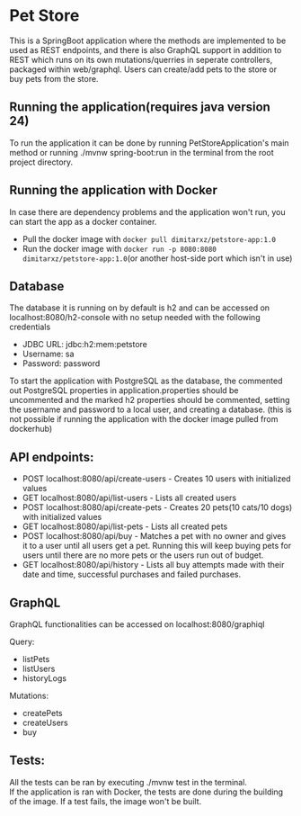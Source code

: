 # Pet Store
This is a SpringBoot application where the methods are implemented to be used as REST endpoints, and there is also GraphQL support in addition to REST which runs on its own mutations/querries in seperate controllers, packaged within web/graphql. Users can create/add pets to the store or buy pets from the store. 

## Running the application(requires java version 24)
To run the application it can be done by running PetStoreApplication's main method or running ./mvnw spring-boot:run in the terminal from the root project directory.

## Running the application with Docker
In case there are dependency problems and the application won't run, you can start the app as a docker container.
- Pull the docker image with ```docker pull dimitarxz/petstore-app:1.0```
- Run the docker image with ```docker run -p 8080:8080 dimitarxz/petstore-app:1.0```(or another host-side port which isn't in use)

## Database
The database it is running on by default is h2 and can be accessed on localhost:8080/h2-console with no setup needed with the following credentials
- JDBC URL: jdbc:h2:mem:petstore
- Username: sa
- Password: password

To start the application with PostgreSQL as the database, the commented out PostgreSQL properties in application.properties should be uncommented and the marked h2 properties should be commented, setting the username and password to a local user, and creating a database.
(this is not possible if running the application with the docker image pulled from dockerhub)

## API endpoints:
- POST localhost:8080/api/create-users - Creates 10 users with initialized values 
- GET localhost:8080/api/list-users - Lists all created users
- POST localhost:8080/api/create-pets - Creates 20 pets(10 cats/10 dogs) with initialized values
- GET localhost:8080/api/list-pets - Lists all created pets
- POST localhost:8080/api/buy - Matches a pet with no owner and gives it to a user until all users get a pet. Running this will keep buying pets for users until there are no more pets or the users run out of budget.
- GET localhost:8080/api/history - Lists all buy attempts made with their date and time, successful purchases and failed purchases. 

## GraphQL

GraphQL functionalities can be accessed on localhost:8080/graphiql

Query:
- listPets
- listUsers
- historyLogs

Mutations:
- createPets
- createUsers
- buy

## Tests:
All the tests can be ran by executing ./mvnw test in the terminal.<br>
If the application is ran with Docker, the tests are done during the building of the image. If a test fails, the image won't be built.




